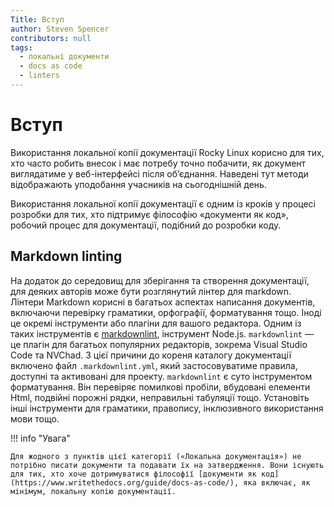 ```yaml
---
Title: Вступ
author: Steven Spencer
contributors: null
tags:
  - локальні документи
  - docs as code
  - linters
---
```


# Вступ

Використання локальної копії документації Rocky Linux корисно для тих, хто часто робить внесок і має потребу точно побачити, як документ виглядатиме у веб-інтерфейсі після об’єднання. Наведені тут методи відображають уподобання учасників на сьогоднішній день.

Використання локальної копії документації є одним із кроків у процесі розробки для тих, хто підтримує філософію «документи як код», робочий процес для документації, подібний до розробки коду.

## Markdown linting

На додаток до середовищ для зберігання та створення документації, для деяких авторів може бути розглянутий лінтер для markdown. Лінтери Markdown корисні в багатьох аспектах написання документів, включаючи перевірку граматики, орфографії, форматування тощо. Іноді це окремі інструменти або плагіни для вашого редактора. Одним із таких інструментів є [markdownlint](https://github.com/DavidAnson/markdownlint), інструмент Node.js. `markdownlint` — це плагін для багатьох популярних редакторів, зокрема Visual Studio Code та NVChad. З цієї причини до кореня каталогу документації включено файл `.markdownlint.yml`, який застосовуватиме правила, доступні та активовані для проекту. `markdownlint` є суто інструментом форматування. Він перевіряє помилкові пробіли, вбудовані елементи Html, подвійні порожні рядки, неправильні табуляції тощо. Установіть інші інструменти для граматики, правопису, інклюзивного використання мови тощо.

!!! info "Увага"

```
Для жодного з пунктів цієї категорії («Локальна документація») не потрібно писати документи та подавати їх на затвердження. Вони існують для тих, хто хоче дотримуватися філософії [документи як код](https://www.writethedocs.org/guide/docs-as-code/), яка включає, як мінімум, локальну копію документації.
```
